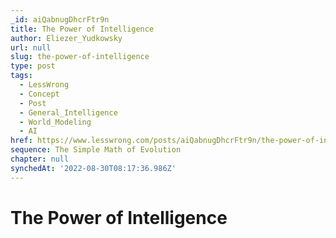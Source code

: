 ```yaml
---
_id: aiQabnugDhcrFtr9n
title: The Power of Intelligence
author: Eliezer_Yudkowsky
url: null
slug: the-power-of-intelligence
type: post
tags:
  - LessWrong
  - Concept
  - Post
  - General_Intelligence
  - World_Modeling
  - AI
href: https://www.lesswrong.com/posts/aiQabnugDhcrFtr9n/the-power-of-intelligence
sequence: The Simple Math of Evolution
chapter: null
synchedAt: '2022-08-30T08:17:36.986Z'
---
```

# The Power of Intelligence


